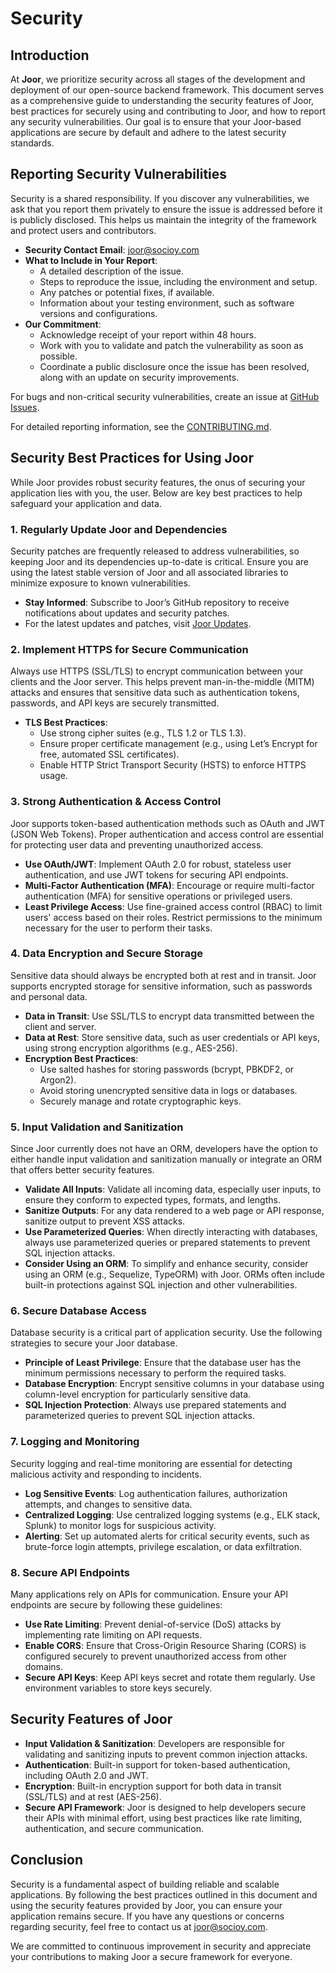# Security

## Introduction

At **Joor**, we prioritize security across all stages of the development and deployment of our open-source backend framework. This document serves as a comprehensive guide to understanding the security features of Joor, best practices for securely using and contributing to Joor, and how to report any security vulnerabilities. Our goal is to ensure that your Joor-based applications are secure by default and adhere to the latest security standards.

## Reporting Security Vulnerabilities

Security is a shared responsibility. If you discover any vulnerabilities, we ask that you report them privately to ensure the issue is addressed before it is publicly disclosed. This helps us maintain the integrity of the framework and protect users and contributors.

- **Security Contact Email**: [joor@socioy.com](mailto:joor@socioy.com)
- **What to Include in Your Report**:
  - A detailed description of the issue.
  - Steps to reproduce the issue, including the environment and setup.
  - Any patches or potential fixes, if available.
  - Information about your testing environment, such as software versions and configurations.
- **Our Commitment**:
  - Acknowledge receipt of your report within 48 hours.
  - Work with you to validate and patch the vulnerability as soon as possible.
  - Coordinate a public disclosure once the issue has been resolved, along with an update on security improvements.

For bugs and non-critical security vulnerabilities, create an issue at [GitHub Issues](https://github.com/socioy/joor/issues).

For detailed reporting information, see the [CONTRIBUTING.md](https://github.com/socioy/joor/blob/pro/CONTRIBUTING.md).

## Security Best Practices for Using Joor

While Joor provides robust security features, the onus of securing your application lies with you, the user. Below are key best practices to help safeguard your application and data.

### 1. Regularly Update Joor and Dependencies

Security patches are frequently released to address vulnerabilities, so keeping Joor and its dependencies up-to-date is critical. Ensure you are using the latest stable version of Joor and all associated libraries to minimize exposure to known vulnerabilities.

- **Stay Informed**: Subscribe to Joor’s GitHub repository to receive notifications about updates and security patches.
- For the latest updates and patches, visit [Joor Updates](https://joor.socioy.com/updates).

### 2. Implement HTTPS for Secure Communication

Always use HTTPS (SSL/TLS) to encrypt communication between your clients and the Joor server. This helps prevent man-in-the-middle (MITM) attacks and ensures that sensitive data such as authentication tokens, passwords, and API keys are securely transmitted.

- **TLS Best Practices**:
  - Use strong cipher suites (e.g., TLS 1.2 or TLS 1.3).
  - Ensure proper certificate management (e.g., using Let’s Encrypt for free, automated SSL certificates).
  - Enable HTTP Strict Transport Security (HSTS) to enforce HTTPS usage.

### 3. Strong Authentication & Access Control

Joor supports token-based authentication methods such as OAuth and JWT (JSON Web Tokens). Proper authentication and access control are essential for protecting user data and preventing unauthorized access.

- **Use OAuth/JWT**: Implement OAuth 2.0 for robust, stateless user authentication, and use JWT tokens for securing API endpoints.
- **Multi-Factor Authentication (MFA)**: Encourage or require multi-factor authentication (MFA) for sensitive operations or privileged users.
- **Least Privilege Access**: Use fine-grained access control (RBAC) to limit users' access based on their roles. Restrict permissions to the minimum necessary for the user to perform their tasks.

### 4. Data Encryption and Secure Storage

Sensitive data should always be encrypted both at rest and in transit. Joor supports encrypted storage for sensitive information, such as passwords and personal data.

- **Data in Transit**: Use SSL/TLS to encrypt data transmitted between the client and server.
- **Data at Rest**: Store sensitive data, such as user credentials or API keys, using strong encryption algorithms (e.g., AES-256).
- **Encryption Best Practices**:
  - Use salted hashes for storing passwords (bcrypt, PBKDF2, or Argon2).
  - Avoid storing unencrypted sensitive data in logs or databases.
  - Securely manage and rotate cryptographic keys.

### 5. Input Validation and Sanitization

Since Joor currently does not have an ORM, developers have the option to either handle input validation and sanitization manually or integrate an ORM that offers better security features.

- **Validate All Inputs**: Validate all incoming data, especially user inputs, to ensure they conform to expected types, formats, and lengths.
- **Sanitize Outputs**: For any data rendered to a web page or API response, sanitize output to prevent XSS attacks.
- **Use Parameterized Queries**: When directly interacting with databases, always use parameterized queries or prepared statements to prevent SQL injection attacks.
- **Consider Using an ORM**: To simplify and enhance security, consider using an ORM (e.g., Sequelize, TypeORM) with Joor. ORMs often include built-in protections against SQL injection and other vulnerabilities.

### 6. Secure Database Access

Database security is a critical part of application security. Use the following strategies to secure your Joor database.

- **Principle of Least Privilege**: Ensure that the database user has the minimum permissions necessary to perform the required tasks.
- **Database Encryption**: Encrypt sensitive columns in your database using column-level encryption for particularly sensitive data.
- **SQL Injection Protection**: Always use prepared statements and parameterized queries to prevent SQL injection attacks.

### 7. Logging and Monitoring

Security logging and real-time monitoring are essential for detecting malicious activity and responding to incidents.

- **Log Sensitive Events**: Log authentication failures, authorization attempts, and changes to sensitive data.
- **Centralized Logging**: Use centralized logging systems (e.g., ELK stack, Splunk) to monitor logs for suspicious activity.
- **Alerting**: Set up automated alerts for critical security events, such as brute-force login attempts, privilege escalation, or data exfiltration.

### 8. Secure API Endpoints

Many applications rely on APIs for communication. Ensure your API endpoints are secure by following these guidelines:

- **Use Rate Limiting**: Prevent denial-of-service (DoS) attacks by implementing rate limiting on API requests.
- **Enable CORS**: Ensure that Cross-Origin Resource Sharing (CORS) is configured securely to prevent unauthorized access from other domains.
- **Secure API Keys**: Keep API keys secret and rotate them regularly. Use environment variables to store keys securely.

## Security Features of Joor

- **Input Validation & Sanitization**: Developers are responsible for validating and sanitizing inputs to prevent common injection attacks.
- **Authentication**: Built-in support for token-based authentication, including OAuth 2.0 and JWT.
- **Encryption**: Built-in encryption support for both data in transit (SSL/TLS) and at rest (AES-256).
- **Secure API Framework**: Joor is designed to help developers secure their APIs with minimal effort, using best practices like rate limiting, authentication, and secure communication.

## Conclusion

Security is a fundamental aspect of building reliable and scalable applications. By following the best practices outlined in this document and using the security features provided by Joor, you can ensure your application remains secure. If you have any questions or concerns regarding security, feel free to contact us at [joor@socioy.com](mailto:joor@socioy.com).

We are committed to continuous improvement in security and appreciate your contributions to making Joor a secure framework for everyone.

